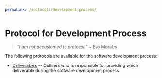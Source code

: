 ```yaml
---
permalink: /protocols/development-process/
---
```


# Protocol for Development Process

> _“I am not accustomed to protocol.”_ ~ Evo Morales

The following protocols are available for the software development process:

- [Deliverables](./deliverables/) -- Outlines who is 
 responsible for providing which deliverable during the software development 
 process.
